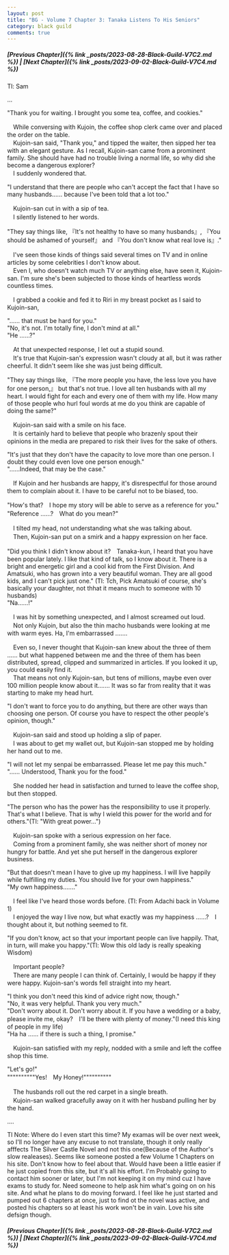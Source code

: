 ```yaml
---
layout: post
title: "BG - Volume 7 Chapter 3: Tanaka Listens To His Seniors"
category: black guild
comments: true
---
```


##### [Previous Chapter]({% link _posts/2023-08-28-Black-Guild-V7C2.md %}) \| [Next Chapter]({% link _posts/2023-09-02-Black-Guild-V7C4.md %})



Tl: Sam

…


"Thank you for waiting. I brought you some tea, coffee, and cookies."

　While conversing with Kujoin, the coffee shop clerk came over and placed the order on the table.   
　Kujoin-san said, "Thank you," and tipped the waiter, then sipped her tea with an elegant gesture. As I recall, Kujoin-san came from a prominent family. She should have had no trouble living a normal life, so why did she become a dangerous explorer?   
　I suddenly wondered that.

"I understand that there are people who can't accept the fact that I have so many husbands...... because I've been told that a lot too."
<!--more-->

　Kujoin-san cut in with a sip of tea.   
　I silently listened to her words.

"They say things like, 『It's not healthy to have so many husbands』, 『You should be ashamed of yourself』 and 『You don't know what real love is』."

　I've seen those kinds of things said several times on TV and in online articles by some celebrities I don't know about.   
　Even I, who doesn't watch much TV or anything else, have seen it, Kujoin-san. I'm sure she's been subjected to those kinds of heartless words countless times.

　I grabbed a cookie and fed it to Riri in my breast pocket as I said to Kujoin-san,

"...... that must be hard for you."   
"No, it's not. I'm totally fine, I don't mind at all."   
"He ......?"

　At that unexpected response, I let out a stupid sound.   
　It's true that Kujoin-san's expression wasn't cloudy at all, but it was rather cheerful. It didn't seem like she was just being difficult.

"They say things like, 『The more people you have, the less love you have for one person,』 but that's not true. I love all ten husbands with all my heart. I would fight for each and every one of them with my life. How many of those people who hurl foul words at me do you think are capable of doing the same?"

　Kujoin-san said with a smile on his face.   
　It is certainly hard to believe that people who brazenly spout their opinions in the media are prepared to risk their lives for the sake of others.

"It's just that they don't have the capacity to love more than one person. I doubt they could even love one person enough."   
"......Indeed, that may be the case."

　If Kujoin and her husbands are happy, it's disrespectful for those around them to complain about it. I have to be careful not to be biased, too.

"How's that?　I hope my story will be able to serve as a reference for you."   
"Reference ......?　What do you mean?"

　I tilted my head, not understanding what she was talking about.   
　Then, Kujoin-san put on a smirk and a happy expression on her face.

"Did you think I didn't know about it?　Tanaka-kun, I heard that you have been popular lately. I like that kind of talk, so I know about it. There is a bright and energetic girl and a cool kid from the First Division. And Amatsuki, who has grown into a very beautiful woman. They are all good kids, and I can't pick just one." (Tl: Tch, Pick Amatsuki of course, she's basically your daughter, not thhat it means much to someone with 10 husbands)   
"Na......!"

　I was hit by something unexpected, and I almost screamed out loud.   
　Not only Kujoin, but also the thin macho husbands were looking at me with warm eyes. Ha, I'm embarrassed .......

　Even so, I never thought that Kujoin-san knew about the three of them ...... but what happened between me and the three of them has been distributed, spread, clipped and summarized in articles. If you looked it up, you could easily find it.   
　That means not only Kujoin-san, but tens of millions, maybe even over 100 million people know about it....... It was so far from reality that it was starting to make my head hurt.

"I don't want to force you to do anything, but there are other ways than choosing one person. Of course you have to respect the other people's opinion, though."

　Kujoin-san said and stood up holding a slip of paper.   
　I was about to get my wallet out, but Kujoin-san stopped me by holding her hand out to me.

"I will not let my senpai be embarrassed. Please let me pay this much."   
"...... Understood, Thank you for the food."

　She nodded her head in satisfaction and turned to leave the coffee shop, but then stopped.

"The person who has the power has the responsibility to use it properly. That's what I believe. That is why I wield this power for the world and for others."(Tl: "With great power...")

　Kujoin-san spoke with a serious expression on her face.   
　Coming from a prominent family, she was neither short of money nor hungry for battle. And yet she put herself in the dangerous explorer business.

"But that doesn't mean I have to give up my happiness. I will live happily while fulfilling my duties. You should live for your own happiness."   
"My own happiness......."

　I feel like I've heard those words before. (Tl: From Adachi back in Volume 1)   
　I enjoyed the way I live now, but what exactly was my happiness ......?　I thought about it, but nothing seemed to fit.

"If you don't know, act so that your important people can live happily. That, in turn, will make you happy."(Tl: Wow this old lady is really speaking Wisdom)

　Important people?   
　There are many people I can think of. Certainly, I would be happy if they were happy. Kujoin-san's words fell straight into my heart.

"I think you don't need this kind of advice right now, though."   
"No, it was very helpful. Thank you very much."   
"Don't worry about it. Don't worry about it. If you have a wedding or a baby, please invite me, okay?　I'll be there with plenty of money."(I need this king of people in my life)   
"Ha ha ...... if there is such a thing, I promise."

　Kujoin-san satisfied with my reply, nodded with a smile and left the coffee shop this time.

"Let's go!"   
""""""""""Yes!　My Honey!""""""""""

　The husbands roll out the red carpet in a single breath.   
　Kujoin-san walked gracefully away on it with her husband pulling her by the hand.



....


Tl Note: Where do I even start this time? My examas will be over next week, so I'll no longer have any excuse to not translate, though it only really afffects The Silver Castle Novel and not this one(Because of the Author's slow realeases). Seems like someone posted a few Volume 1 Chapters on his site. Don't know how to feel about that. Would have been a little easier if he just copied from this site, but it's all his effort. I'm Probably going to contact him sooner or later, but I'm not keeping it on my mind cuz I have exams to study for. Need someone to help ask him what's going on on his site. And what he plans to do moving forward. I feel like he just started and pumped out 6 chapters at once, just to find ot the novel was active, and posted his chapters so at least his work won't be in vain. Love his site defsign though.


##### [Previous Chapter]({% link _posts/2023-08-28-Black-Guild-V7C2.md %}) \| [Next Chapter]({% link _posts/2023-09-02-Black-Guild-V7C4.md %})
